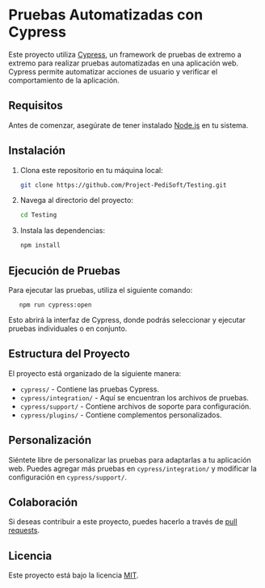 # Pruebas Automatizadas con Cypress

Este proyecto utiliza [Cypress](https://www.cypress.io/), un framework de pruebas de extremo a extremo para realizar pruebas automatizadas en una aplicación web. Cypress permite automatizar acciones de usuario y verificar el comportamiento de la aplicación.

## Requisitos

Antes de comenzar, asegúrate de tener instalado [Node.js](https://nodejs.org/) en tu sistema.

## Instalación

1. Clona este repositorio en tu máquina local:

   ```bash
   git clone https://github.com/Project-PediSoft/Testing.git


2. Navega al directorio del proyecto:
   ```bash
   cd Testing

3. Instala las dependencias:
   ```bash
   npm install

## Ejecución de Pruebas

Para ejecutar las pruebas, utiliza el siguiente comando:
        
       npm run cypress:open


Esto abrirá la interfaz de Cypress, donde podrás seleccionar y ejecutar pruebas individuales o en conjunto.

## Estructura del Proyecto

El proyecto está organizado de la siguiente manera:

- `cypress/` - Contiene las pruebas Cypress.
- `cypress/integration/` - Aquí se encuentran los archivos de pruebas.
- `cypress/support/` - Contiene archivos de soporte para configuración.
- `cypress/plugins/` - Contiene complementos personalizados.

## Personalización

Siéntete libre de personalizar las pruebas para adaptarlas a tu aplicación web. Puedes agregar más pruebas en `cypress/integration/` y modificar la configuración en `cypress/support/`.

## Colaboración

Si deseas contribuir a este proyecto, puedes hacerlo a través de [pull requests](https://github.com/tu-usuario/tu-proyecto-cypress/pulls).

## Licencia

Este proyecto está bajo la licencia [MIT](LICENSE).
